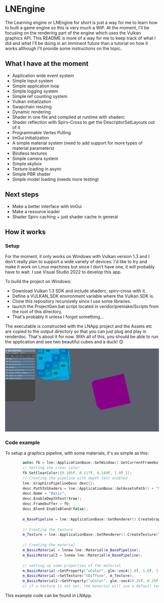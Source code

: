 # LNEngine

The Learning engine or LNEngine for short is just a way for me to learn how to built a game engine so this is very much a WIP. At the moment, I'll be focusing on the rendering part of the engine which uses the Vulkan graphics API.
This README is more of a way for me to keep track of what I did and what I'll be doing in an imminent future than a tutorial on how it works although I'll provide some instructions on the topic.

## What I have at the moment

- Application wide event system
- Simple input system
- Simple application loop
- Simple logging system
- Simple ref counting system
- Vulkan initialization
- Swapchain resizing
- Dynamic rendering
- Shader in one file and compiled at runtime with shaderc
- Shader reflection with Spirv-Cross to get the DescriptorSetLayouts out of it
- Programmable Vertex Pulling
- ImGui Initialization
- A simple material system (need to add support for more types of material parameters)
- Bindless textures
- Simple camera system
- Simple skybox
- Texture loading in async
- Simple PBR shader
- Simple model loading (needs more testing)

## Next steps
- Make a better interface with ImGui
- Make a resource loader
- Shader Spirv caching + just shader cache in general

## How it works

### Setup
For the moment, it only works on Windows with Vulkan version 1.3 and I don't really plan to support a wide variety of devices. I'd like to try and make it work on Linux machines but since I don't have one, it will probably have to wait. I use Visual Studio 2022 to develop this app.

To build the project on Windows:
- Download Vulkan 1.3 SDK and include shaderc, spirv-cross with it.
- Define a VULKAN_SDK environment variable where the Vulkan SDK is.
- Clone this repository recursively since I use some libraries.
- launch the ProjectGen.bat script located in vendor/premake/Scripts from the root of this directory.
- That's probably it unless I forgot something...

The executable is constructed with the LNApp project and the Assets etc are copied to the output directory so that you can just plug and play in renderdoc.
That's about it for now. With all of this, you should be able to run the application and see two beautiful cubes and a duck! 😊

![square-image](github-images/preview.gif)

### Code example
To setup a graphics pipeline, with some materials, it's as simple as this:
```cpp
        auto& fb = lne::ApplicationBase::GetWindow().GetCurrentFramebuffer();
        // Setting the clear color
        fb.SetClearColor({0.105f, 0.117f, 0.149f, 1.0f });
        // Creating the pipeline with depth test enabled
        lne::GraphicsPipelineDesc desc{};
        desc.PathToShaders = lne::ApplicationBase::GetAssetsPath() + "Shaders\\HelloTriangle.glsl";
        desc.Name = "Basic";
        desc.EnableDepthTest(true);
        desc.Framebuffer = fb;
        desc.Blend.EnableBlend(false);

        m_BasePipeline = lne::ApplicationBase::GetRenderer().CreateGraphicsPipeline(desc);

        // Creating the texture
        m_Texture = lne::ApplicationBase::GetRenderer().CreateTexture(lne::ApplicationBase::GetAssetsPath() + "Textures\\UVChecker.png");

        // Creating the material
        m_BasicMaterial = lnnew lne::Material(m_BasePipeline);
        m_BasicMaterial2 = lnnew lne::Material(m_BasePipeline);

        // setting up some properties of the material
        m_BasicMaterial->SetProperty("uColor", glm::vec4(1.0f, 1.0f, 1.0f, 1.0f));
        m_BasicMaterial->SetTexture("tDiffuse", m_Texture);
        m_BasicMaterial2->SetProperty("uColor", glm::vec4(0.25f, 0.25f, 0.25f, 0.25f));
        // if a texture is not set, the material will use a default texture in the bindless array of textures
```
This example code can be found in LNApp.

